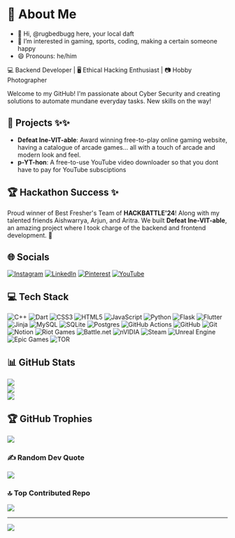 # 💫 About Me

- 👋 Hi, @rugbedbugg here, your local daft
- 👀 I’m interested in gaming, sports, coding, making a certain someone happy
- 😄 Pronouns: he/him

💻 Backend Developer | 🖥️ Ethical Hacking Enthusiast | 📷 Hobby Photographer

Welcome to my GitHub! I'm passionate about Cyber Security and creating solutions to automate mundane everyday tasks. New skills on the way!



## 🎯 Projects ✨✨

- **Defeat Ine-VIT-able**: Award winning free-to-play online gaming website, having a catalogue of arcade games... all with a touch of arcade and modern look and feel.
- **p-YT-hon**: A free-to-use YouTube video downloader so that you dont have to pay for YouTube subsciptions



## 🏆 Hackathon Success ✨

Proud winner of Best Fresher's Team of **HACKBATTLE'24**! Along with my talented friends Aishwarrya, Arjun, and Aritra. We built **Defeat Ine-VIT-able**, an amazing project where I took charge of the backend and frontend development. 🎉



## 🌐 Socials

[![Instagram](https://img.shields.io/badge/Instagram-%23E4405F.svg?style=for-the-badge&logo=Instagram&logoColor=white)](https://instagram.com/_boyin_paradise)
[![LinkedIn](https://img.shields.io/badge/LinkedIn-%230077B5.svg?style=for-the-badge&logo=linkedin&logoColor=white)](https://linkedin.com/in/partha-gogoi-736241308)
[![Pinterest](https://img.shields.io/badge/Pinterest-%23E60023.svg?style=for-the-badge&logo=Pinterest&logoColor=white)](https://pinterest.com/ur_local_daft)
[![YouTube](https://img.shields.io/badge/YouTube-%23FF0000.svg?style=for-the-badge&logo=YouTube&logoColor=white)](https://youtube.com/@@rknif781)

## 💻 Tech Stack

![C++](https://img.shields.io/badge/c++-%2300599C.svg?style=for-the-badge&logo=c%2B%2B&logoColor=white)
![Dart](https://img.shields.io/badge/dart-%230175C2.svg?style=for-the-badge&logo=dart&logoColor=white)
![CSS3](https://img.shields.io/badge/css3-%231572B6.svg?style=for-the-badge&logo=css3&logoColor=white)
![HTML5](https://img.shields.io/badge/html5-%23E34F26.svg?style=for-the-badge&logo=html5&logoColor=white)
![JavaScript](https://img.shields.io/badge/javascript-%23323330.svg?style=for-the-badge&logo=javascript&logoColor=%23F7DF1E)
![Python](https://img.shields.io/badge/python-3670A0?style=for-the-badge&logo=python&logoColor=ffdd54)
![Flask](https://img.shields.io/badge/flask-%23000.svg?style=for-the-badge&logo=flask&logoColor=white)
![Flutter](https://img.shields.io/badge/Flutter-%2302569B.svg?style=for-the-badge&logo=Flutter&logoColor=white)
![Jinja](https://img.shields.io/badge/jinja-white.svg?style=for-the-badge&logo=jinja&logoColor=black)
![MySQL](https://img.shields.io/badge/mysql-4479A1.svg?style=for-the-badge&logo=mysql&logoColor=white)
![SQLite](https://img.shields.io/badge/sqlite-%2307405e.svg?style=for-the-badge&logo=sqlite&logoColor=white)
![Postgres](https://img.shields.io/badge/postgres-%23316192.svg?style=for-the-badge&logo=postgresql&logoColor=white)
![GitHub Actions](https://img.shields.io/badge/github%20actions-%232671E5.svg?style=for-the-badge&logo=githubactions&logoColor=white)
![GitHub](https://img.shields.io/badge/github-%23121011.svg?style=for-the-badge&logo=github&logoColor=white)
![Git](https://img.shields.io/badge/git-%23F05033.svg?style=for-the-badge&logo=git&logoColor=white)
![Notion](https://img.shields.io/badge/Notion-%23000000.svg?style=for-the-badge&logo=notion&logoColor=white)
![Riot Games](https://img.shields.io/badge/riotgames-D32936.svg?style=for-the-badge&logo=riotgames&logoColor=white)
![Battle.net](https://img.shields.io/badge/battle.net-%2300AEFF.svg?style=for-the-badge&logo=battle.net&logoColor=white)
![nVIDIA](https://img.shields.io/badge/nVIDIA-%2376B900.svg?style=for-the-badge&logo=nVIDIA&logoColor=white)
![Steam](https://img.shields.io/badge/steam-%23000000.svg?style=for-the-badge&logo=steam&logoColor=white)
![Unreal Engine](https://img.shields.io/badge/unrealengine-%23313131.svg?style=for-the-badge&logo=unrealengine&logoColor=white)
![Epic Games](https://img.shields.io/badge/epicgames-%23313131.svg?style=for-the-badge&logo=epicgames&logoColor=white)
![TOR](https://img.shields.io/badge/tor-%237E4798.svg?style=for-the-badge&logo=tor-project&logoColor=white)

## 📊 GitHub Stats

![](https://github-readme-stats.vercel.app/api?username=rugbedbugg&theme=shadow_red&hide_border=true&include_all_commits=true&count_private=true)<br/>
![](https://github-readme-streak-stats.herokuapp.com/?user=rugbedbugg&theme=shadow_red&hide_border=true)<br/>
![](https://github-readme-stats.vercel.app/api/top-langs/?username=rugbedbugg&theme=shadow_red&hide_border=true&include_all_commits=true&count_private=true&layout=compact)

## 🏆 GitHub Trophies

![](https://github-profile-trophy.vercel.app/?username=rugbedbugg&theme=radical&no-frame=false&no-bg=true&margin-w=4)

### ✍️ Random Dev Quote

![](https://quotes-github-readme.vercel.app/api?type=horizontal&theme=dark)

### 🔝 Top Contributed Repo

![](https://github-contributor-stats.vercel.app/api?username=rugbedbugg&limit=5&theme=dark&combine_all_yearly_contributions=true)

---

[![](https://visitcount.itsvg.in/api?id=rugbedbugg&icon=0&color=0)](https://visitcount.itsvg.in)

